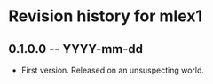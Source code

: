 # Revision history for mlex1

## 0.1.0.0 -- YYYY-mm-dd

* First version. Released on an unsuspecting world.
